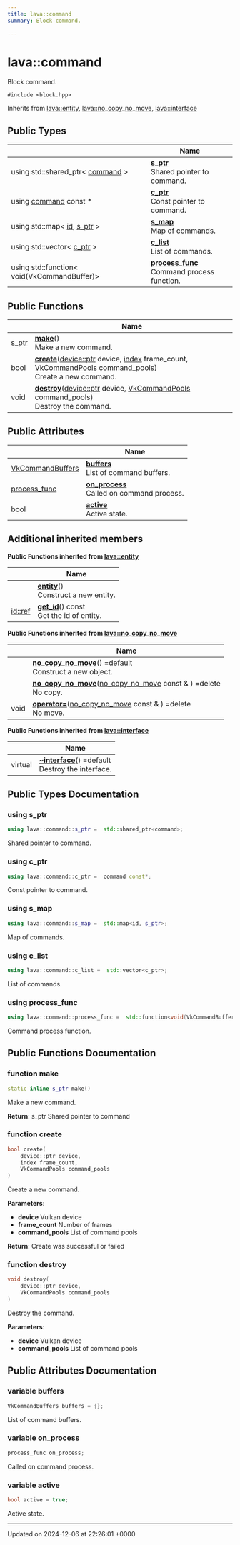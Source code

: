 ```yaml
---
title: lava::command
summary: Block command. 

---
```


# lava::command



Block command. 


`#include <block.hpp>`

Inherits from [lava::entity](/_doxybook/Classes/structlava_1_1entity.md), [lava::no_copy_no_move](/_doxybook/Classes/structlava_1_1no__copy__no__move.md), [lava::interface](/_doxybook/Classes/structlava_1_1interface.md)

## Public Types

|                | Name           |
| -------------- | -------------- |
| using std::shared_ptr< [command](/_doxybook/Classes/structlava_1_1command.md) > | **[s_ptr](/_doxybook/Classes/structlava_1_1command.md#using-s-ptr)** <br>Shared pointer to command.  |
| using [command](/_doxybook/Classes/structlava_1_1command.md) const  * | **[c_ptr](/_doxybook/Classes/structlava_1_1command.md#using-c-ptr)** <br>Const pointer to command.  |
| using std::map< [id](/_doxybook/Classes/structlava_1_1id.md), [s_ptr](/_doxybook/Classes/structlava_1_1command.md#using-s-ptr) > | **[s_map](/_doxybook/Classes/structlava_1_1command.md#using-s-map)** <br>Map of commands.  |
| using std::vector< [c_ptr](/_doxybook/Classes/structlava_1_1command.md#using-c-ptr) > | **[c_list](/_doxybook/Classes/structlava_1_1command.md#using-c-list)** <br>List of commands.  |
| using std::function< void(VkCommandBuffer)> | **[process_func](/_doxybook/Classes/structlava_1_1command.md#using-process-func)** <br>Command process function.  |

## Public Functions

|                | Name           |
| -------------- | -------------- |
| [s_ptr](/_doxybook/Classes/structlava_1_1command.md#using-s-ptr) | **[make](/_doxybook/Classes/structlava_1_1command.md#function-make)**()<br>Make a new command.  |
| bool | **[create](/_doxybook/Classes/structlava_1_1command.md#function-create)**([device::ptr](/_doxybook/Classes/structlava_1_1device.md#using-ptr) device, [index](/_doxybook/Namespaces/namespacelava.md#using-index) frame_count, [VkCommandPools](/_doxybook/Namespaces/namespacelava.md#using-vkcommandpools) command_pools)<br>Create a new command.  |
| void | **[destroy](/_doxybook/Classes/structlava_1_1command.md#function-destroy)**([device::ptr](/_doxybook/Classes/structlava_1_1device.md#using-ptr) device, [VkCommandPools](/_doxybook/Namespaces/namespacelava.md#using-vkcommandpools) command_pools)<br>Destroy the command.  |

## Public Attributes

|                | Name           |
| -------------- | -------------- |
| [VkCommandBuffers](/_doxybook/Namespaces/namespacelava.md#using-vkcommandbuffers) | **[buffers](/_doxybook/Classes/structlava_1_1command.md#variable-buffers)** <br>List of command buffers.  |
| [process_func](/_doxybook/Classes/structlava_1_1command.md#using-process-func) | **[on_process](/_doxybook/Classes/structlava_1_1command.md#variable-on-process)** <br>Called on command process.  |
| bool | **[active](/_doxybook/Classes/structlava_1_1command.md#variable-active)** <br>Active state.  |

## Additional inherited members

**Public Functions inherited from [lava::entity](/_doxybook/Classes/structlava_1_1entity.md)**

|                | Name           |
| -------------- | -------------- |
| | **[entity](/_doxybook/Classes/structlava_1_1entity.md#function-entity)**()<br>Construct a new entity.  |
| [id::ref](/_doxybook/Classes/structlava_1_1id.md#using-ref) | **[get_id](/_doxybook/Classes/structlava_1_1entity.md#function-get-id)**() const<br>Get the id of entity.  |

**Public Functions inherited from [lava::no_copy_no_move](/_doxybook/Classes/structlava_1_1no__copy__no__move.md)**

|                | Name           |
| -------------- | -------------- |
| | **[no_copy_no_move](/_doxybook/Classes/structlava_1_1no__copy__no__move.md#function-no-copy-no-move)**() =default<br>Construct a new object.  |
| | **[no_copy_no_move](/_doxybook/Classes/structlava_1_1no__copy__no__move.md#function-no-copy-no-move)**([no_copy_no_move](/_doxybook/Classes/structlava_1_1no__copy__no__move.md) const & ) =delete<br>No copy.  |
| void | **[operator=](/_doxybook/Classes/structlava_1_1no__copy__no__move.md#function-operator=)**([no_copy_no_move](/_doxybook/Classes/structlava_1_1no__copy__no__move.md) const & ) =delete<br>No move.  |

**Public Functions inherited from [lava::interface](/_doxybook/Classes/structlava_1_1interface.md)**

|                | Name           |
| -------------- | -------------- |
| virtual | **[~interface](/_doxybook/Classes/structlava_1_1interface.md#function-~interface)**() =default<br>Destroy the interface.  |


## Public Types Documentation

### using s_ptr

```cpp
using lava::command::s_ptr =  std::shared_ptr<command>;
```

Shared pointer to command. 

### using c_ptr

```cpp
using lava::command::c_ptr =  command const*;
```

Const pointer to command. 

### using s_map

```cpp
using lava::command::s_map =  std::map<id, s_ptr>;
```

Map of commands. 

### using c_list

```cpp
using lava::command::c_list =  std::vector<c_ptr>;
```

List of commands. 

### using process_func

```cpp
using lava::command::process_func =  std::function<void(VkCommandBuffer)>;
```

Command process function. 

## Public Functions Documentation

### function make

```cpp
static inline s_ptr make()
```

Make a new command. 

**Return**: s_ptr Shared pointer to command 

### function create

```cpp
bool create(
    device::ptr device,
    index frame_count,
    VkCommandPools command_pools
)
```

Create a new command. 

**Parameters**: 

  * **device** Vulkan device 
  * **frame_count** Number of frames 
  * **command_pools** List of command pools 


**Return**: Create was successful or failed 

### function destroy

```cpp
void destroy(
    device::ptr device,
    VkCommandPools command_pools
)
```

Destroy the command. 

**Parameters**: 

  * **device** Vulkan device 
  * **command_pools** List of command pools 


## Public Attributes Documentation

### variable buffers

```cpp
VkCommandBuffers buffers = {};
```

List of command buffers. 

### variable on_process

```cpp
process_func on_process;
```

Called on command process. 

### variable active

```cpp
bool active = true;
```

Active state. 

-------------------------------

Updated on 2024-12-06 at 22:26:01 +0000